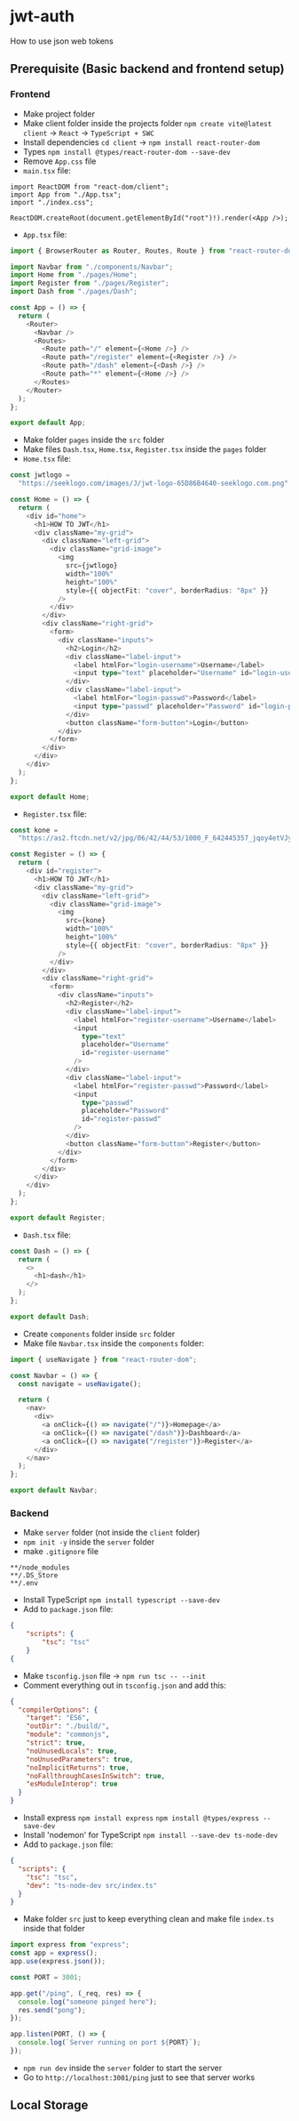 # jwt-auth

How to use json web tokens

## Prerequisite (Basic backend and frontend setup)

### Frontend

- Make project folder
- Make client folder inside the projects folder `npm create vite@latest client` -> `React` -> `TypeScript + SWC`
- Install dependencies `cd client` -> `npm install react-router-dom`
- Types `npm install @types/react-router-dom --save-dev`
- Remove `App.css` file
- `main.tsx` file:

```tsx
import ReactDOM from "react-dom/client";
import App from "./App.tsx";
import "./index.css";

ReactDOM.createRoot(document.getElementById("root")!).render(<App />);
```

- `App.tsx` file:

```ts
import { BrowserRouter as Router, Routes, Route } from "react-router-dom";

import Navbar from "./components/Navbar";
import Home from "./pages/Home";
import Register from "./pages/Register";
import Dash from "./pages/Dash";

const App = () => {
  return (
    <Router>
      <Navbar />
      <Routes>
        <Route path="/" element={<Home />} />
        <Route path="/register" element={<Register />} />
        <Route path="/dash" element={<Dash />} />
        <Route path="*" element={<Home />} />
      </Routes>
    </Router>
  );
};

export default App;
```

- Make folder `pages` inside the `src` folder
- Make files `Dash.tsx`, `Home.tsx`, `Register.tsx` inside the `pages` folder
- `Home.tsx` file:

```ts
const jwtlogo =
  "https://seeklogo.com/images/J/jwt-logo-65D86B4640-seeklogo.com.png";

const Home = () => {
  return (
    <div id="home">
      <h1>HOW TO JWT</h1>
      <div className="my-grid">
        <div className="left-grid">
          <div className="grid-image">
            <img
              src={jwtlogo}
              width="100%"
              height="100%"
              style={{ objectFit: "cover", borderRadius: "8px" }}
            />
          </div>
        </div>
        <div className="right-grid">
          <form>
            <div className="inputs">
              <h2>Login</h2>
              <div className="label-input">
                <label htmlFor="login-username">Username</label>
                <input type="text" placeholder="Username" id="login-username" />
              </div>
              <div className="label-input">
                <label htmlFor="login-passwd">Password</label>
                <input type="passwd" placeholder="Password" id="login-passwd" />
              </div>
              <button className="form-button">Login</button>
            </div>
          </form>
        </div>
      </div>
    </div>
  );
};

export default Home;
```

- `Register.tsx` file:

```ts
const kone =
  "https://as2.ftcdn.net/v2/jpg/06/42/44/53/1000_F_642445357_jqoy4etVJyooOLafTqS8R0BKk17FItTQ.jpg";

const Register = () => {
  return (
    <div id="register">
      <h1>HOW TO JWT</h1>
      <div className="my-grid">
        <div className="left-grid">
          <div className="grid-image">
            <img
              src={kone}
              width="100%"
              height="100%"
              style={{ objectFit: "cover", borderRadius: "8px" }}
            />
          </div>
        </div>
        <div className="right-grid">
          <form>
            <div className="inputs">
              <h2>Register</h2>
              <div className="label-input">
                <label htmlFor="register-username">Username</label>
                <input
                  type="text"
                  placeholder="Username"
                  id="register-username"
                />
              </div>
              <div className="label-input">
                <label htmlFor="register-passwd">Password</label>
                <input
                  type="passwd"
                  placeholder="Password"
                  id="register-passwd"
                />
              </div>
              <button className="form-button">Register</button>
            </div>
          </form>
        </div>
      </div>
    </div>
  );
};

export default Register;
```

- `Dash.tsx` file:

```ts
const Dash = () => {
  return (
    <>
      <h1>dash</h1>
    </>
  );
};

export default Dash;
```

- Create `components` folder inside `src` folder
- Make file `Navbar.tsx` inside the `components` folder:

```ts
import { useNavigate } from "react-router-dom";

const Navbar = () => {
  const navigate = useNavigate();

  return (
    <nav>
      <div>
        <a onClick={() => navigate("/")}>Homepage</a>
        <a onClick={() => navigate("/dash")}>Dashboard</a>
        <a onClick={() => navigate("/register")}>Register</a>
      </div>
    </nav>
  );
};

export default Navbar;
```

### Backend

- Make `server` folder (not inside the `client` folder)
- `npm init -y` inside the `server` folder
- make `.gitignore` file

```
**/node_modules
**/.DS_Store
**/.env
```

- Install TypeScript `npm install typescript --save-dev`
- Add to `package.json` file:

```json
{
	"scripts": {
		"tsc": "tsc"
	}
{
```

- Make `tsconfig.json` file -> `npm run tsc -- --init`
- Comment everything out in `tsconfig.json` and add this:

```json
{
  "compilerOptions": {
    "target": "ES6",
    "outDir": "./build/",
    "module": "commonjs",
    "strict": true,
    "noUnusedLocals": true,
    "noUnusedParameters": true,
    "noImplicitReturns": true,
    "noFallthroughCasesInSwitch": true,
    "esModuleInterop": true
  }
}
```

- Install express `npm install express` `npm install @types/express --save-dev`
- Install 'nodemon' for TypeScript `npm install --save-dev ts-node-dev`
- Add to `package.json` file:

```json
{
  "scripts": {
    "tsc": "tsc",
    "dev": "ts-node-dev src/index.ts"
  }
}
```

- Make folder `src` just to keep everything clean and make file `index.ts` inside that folder

```ts
import express from "express";
const app = express();
app.use(express.json());

const PORT = 3001;

app.get("/ping", (_req, res) => {
  console.log("someone pinged here");
  res.send("pong");
});

app.listen(PORT, () => {
  console.log(`Server running on port ${PORT}`);
});
```

- `npm run dev` inside the `server` folder to start the server
- Go to `http://localhost:3001/ping` just to see that server works

## Local Storage
